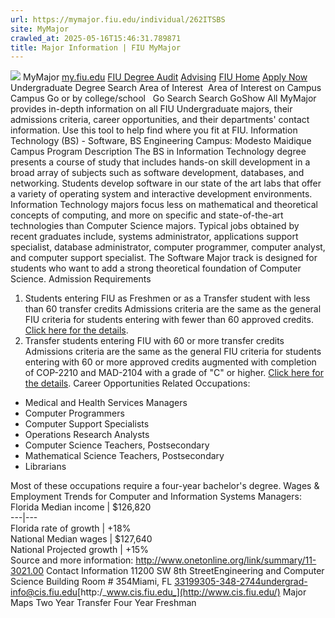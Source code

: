 ```yaml
---
url: https://mymajor.fiu.edu/individual/262ITSBS
site: MyMajor
crawled_at: 2025-05-16T15:46:31.789871
title: Major Information | FIU MyMajor
---
```


![](https://mymajor.fiu.edu/assets/logo-T4VPR2BI.png)
MyMajor
[my.fiu.edu](https://my.fiu.edu/)
[FIU Degree Audit](https://dasa.fiu.edu/all-departments/advising/panther-success-hub/panther-degree-audit/)
[Advising](https://advising.fiu.edu)
[FIU Home](https://www.fiu.edu/)
[Apply Now](https://admissions.fiu.edu/)
Undergraduate Degree Search
Area of Interest
​
Area of Interest
on
Campus
​
Campus
Go
or by college/school
​
​
Go
Search
Search
GoShow All
MyMajor provides in-depth information on all FIU Undergraduate majors, their admissions criteria, career opportunities, and their departments' contact information. Use this tool to help find where you fit at FIU.
Information Technology (BS) - Software,
BS
Engineering
Campus:
Modesto Maidique Campus
Program Description
The BS in Information Technology degree presents a course of study that includes hands-on skill development in a broad array of subjects such as software development, databases, and networking. Students develop software in our state of the art labs that offer a variety of operating system and interactive development environments. Information Technology majors focus less on mathematical and theoretical concepts of computing, and more on specific and state-of-the-art technologies than Computer Science majors. Typical jobs obtained by recent graduates include, systems administrator, applications support specialist, database administrator, computer programmer, computer analyst, and computer support specialist. The Software Major track is designed for students who want to add a strong theoretical foundation of Computer Science.
Admission Requirements
1. Students entering FIU as Freshmen or as a Transfer student with less than 60 transfer credits
Admissions criteria are the same as the general FIU criteria for students entering with fewer than 60 approved credits. [Click here for the details](http://admissions.fiu.edu/apply/freshman/).
2. Transfer students entering FIU with 60 or more transfer credits
Admissions criteria are the same as the general FIU criteria for students entering with 60 or more approved credits augmented with completion of COP-2210 and MAD-2104 with a grade of "C" or higher. [Click here for the details](http://admissions.fiu.edu/apply/transfer/).
Career Opportunities
Related Occupations:
  * Medical and Health Services Managers
  * Computer Programmers
  * Computer Support Specialists
  * Operations Research Analysts
  * Computer Science Teachers, Postsecondary
  * Mathematical Science Teachers, Postsecondary
  * Librarians


Most of these occupations require a four-year bachelor's degree.
Wages & Employment Trends for Computer and Information Systems Managers:
Florida Median income | $126,820  
---|---  
Florida rate of growth | +18%  
National Median wages | $127,640  
National Projected growth | +15%  
Source and more information: <http://www.onetonline.org/link/summary/11-3021.00>
Contact Information
11200 SW 8th StreetEngineering and Computer Science Building Room # 354Miami, FL 33199305-348-2744undergrad-info@cis.fiu.edu[http:/_www.cis.fiu.edu_](http://www.cis.fiu.edu/)
Major Maps
Two Year Transfer
Four Year Freshman
